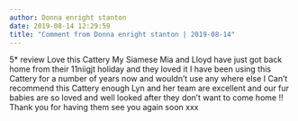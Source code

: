 ```yaml
---
author: Donna enright stanton
date: 2019-08-14 12:29:59
title: "Comment from Donna enright stanton | 2019-08-14"
---
```

5* review
Love this Cattery
My Siamese Mia and Lloyd have just got back home from their 11niigjt holiday and they loved it 
I have been using this Cattery for a number of years now and wouldn’t use any where else
I Can’t recommend this Cattery enough
Lyn and her team are excellent and our fur babies are so loved and well looked after they don’t want to come home !!
Thank you for having them see you again soon xxx

